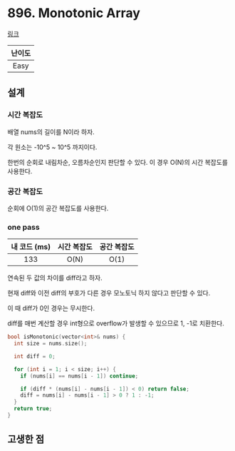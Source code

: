 # 896. Monotonic Array


[링크](https://leetcode.com/problems/monotonic-array/)

| 난이도 |
| :----: |
|  Easy  |

## 설계

### 시간 복잡도

배열 nums의 길이를 N이라 하자.

각 원소는 -10^5 ~ 10^5 까지이다.

한번의 순회로 내림차순, 오름차순인지 판단할 수 있다. 이 경우 O(N)의 시간 복잡도를 사용한다.

### 공간 복잡도

순회에 O(1)의 공간 복잡도를 사용한다.

### one pass

| 내 코드 (ms) | 시간 복잡도 | 공간 복잡도 |
| :----------: | :---------: | :---------: |
|     133      |    O(N)     |    O(1)     |

연속된 두 값의 차이를 diff라고 하자.

현재 diff와 이전 diff의 부호가 다른 경우 모노토닉 하지 않다고 판단할 수 있다.

이 때 diff가 0인 경우는 무시한다.

diff를 매번 계산할 경우 int형으로 overflow가 발생할 수 있으므로 1, -1로 치환한다.

```cpp
bool isMonotonic(vector<int>& nums) {
  int size = nums.size();

  int diff = 0;

  for (int i = 1; i < size; i++) {
    if (nums[i] == nums[i - 1]) continue;

    if (diff * (nums[i] - nums[i - 1]) < 0) return false;
    diff = nums[i] - nums[i - 1] > 0 ? 1 : -1;
  }
  return true;
}
```

## 고생한 점
